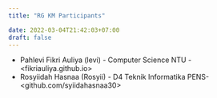 ```yaml
---
title: "RG KM Participants"

date: 2022-03-04T21:42:03+07:00
draft: false
---
```


- Pahlevi Fikri Auliya (levi) - Computer Science NTU - <fikriauliya.github.io>
- Rosyiidah Hasnaa (Rosyii) - D4 Teknik Informatika PENS- <github.com/syiidahasnaa30>
